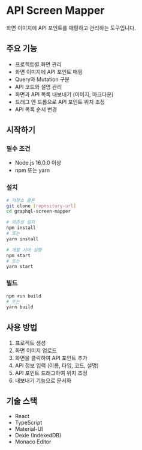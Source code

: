 # API Screen Mapper

화면 이미지에 API 포인트를 매핑하고 관리하는 도구입니다.

## 주요 기능

- 프로젝트별 화면 관리
- 화면 이미지에 API 포인트 매핑
- Query와 Mutation 구분
- API 코드와 설명 관리
- 화면과 API 목록 내보내기 (이미지, 마크다운)
- 드래그 앤 드롭으로 API 포인트 위치 조정
- API 목록 순서 변경

## 시작하기

### 필수 조건

- Node.js 16.0.0 이상
- npm 또는 yarn

### 설치

```bash
# 저장소 클론
git clone [repository-url]
cd graphql-screen-mapper

# 의존성 설치
npm install
# 또는
yarn install

# 개발 서버 실행
npm start
# 또는
yarn start
```

### 빌드

```bash
npm run build
# 또는
yarn build
```

## 사용 방법

1. 프로젝트 생성
2. 화면 이미지 업로드
3. 화면을 클릭하여 API 포인트 추가
4. API 정보 입력 (이름, 타입, 코드, 설명)
5. API 포인트 드래그하여 위치 조정
6. 내보내기 기능으로 문서화

## 기술 스택

- React
- TypeScript
- Material-UI
- Dexie (IndexedDB)
- Monaco Editor
